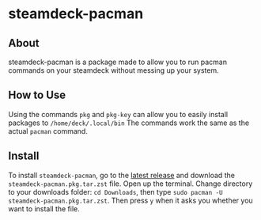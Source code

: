 # steamdeck-pacman

## About

steamdeck-pacman is a package made to allow you to run pacman commands on your steamdeck without messing up your system.

## How to Use

Using the commands `pkg` and `pkg-key` can allow you to easily install packages to `/home/deck/.local/bin`
The commands work the same as the actual `pacman` command.

## Install

To install `steamdeck-pacman`, go to the [latest release](https://github.com/Diablo2009/steamdeck-pacman/releases/latest) and download the `steamdeck-pacman.pkg.tar.zst` file. Open up the terminal.
Change directory to your downloads folder: `cd Downloads`, then type `sudo pacman -U steamdeck-pacman.pkg.tar.zst`. Then press `y` when it asks you whether you want to install the file.
